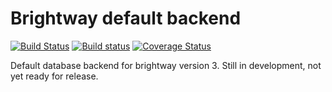 # Brightway default backend

[![Build Status](https://travis-ci.org/brightway-lca/brightway-default-backend.svg?branch=master)](https://travis-ci.org/brightway-lca/brightway-default-backend) [![Build status](https://ci.appveyor.com/api/projects/status/q6lpeay1q23nnuhw?svg=true)](https://ci.appveyor.com/project/cmutel/brightway-default-backend) [![Coverage Status](https://coveralls.io/repos/github/brightway-lca/brightway-default-backend/badge.svg?branch=master)](https://coveralls.io/github/brightway-lca/brightway-default-backend?branch=master)

Default database backend for brightway version 3. Still in development, not yet ready for release.
